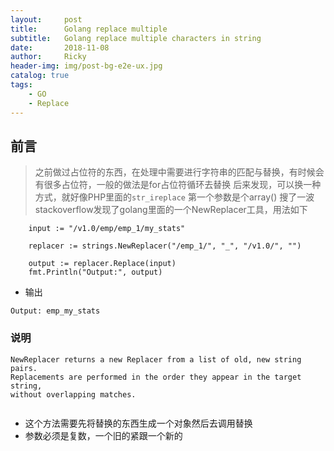 ```yaml
---
layout:     post
title:      Golang replace multiple
subtitle:   Golang replace multiple characters in string
date:       2018-11-08
author:     Ricky
header-img: img/post-bg-e2e-ux.jpg
catalog: true
tags:
    - GO
    - Replace
---
```

## 前言

>之前做过占位符的东西，在处理中需要进行字符串的匹配与替换，有时候会有很多占位符，一般的做法是for占位符循环去替换
>后来发现，可以换一种方式，就好像PHP里面的```str_ireplace``` 第一个参数是个array() 
>搜了一波stackoverflow发现了golang里面的一个NewReplacer工具，用法如下


```
	input := "/v1.0/emp/emp_1/my_stats"

	replacer := strings.NewReplacer("/emp_1/", "_", "/v1.0/", "")

	output := replacer.Replace(input)
	fmt.Println("Output:", output)

```

* 输出

```
Output: emp_my_stats

```

### 说明

```
NewReplacer returns a new Replacer from a list of old, new string  pairs. 
Replacements are performed in the order they appear in the target string, 
without overlapping matches.


```
* 这个方法需要先将替换的东西生成一个对象然后去调用替换
* 参数必须是复数，一个旧的紧跟一个新的